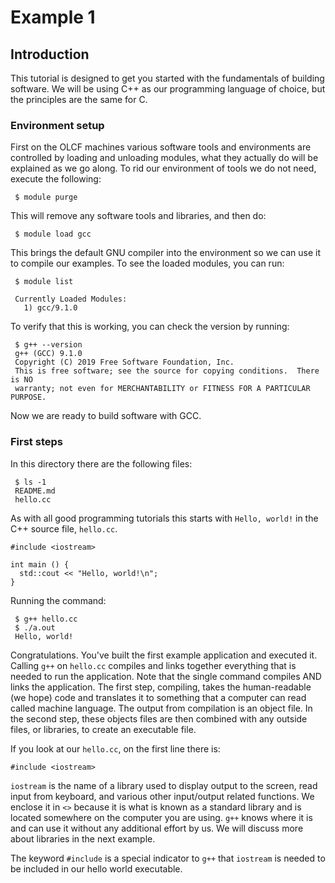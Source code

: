 # Example 1

## Introduction

This tutorial is designed to get you started with the fundamentals of building software.
We will be using C++ as our programming language of choice, but the principles are the
same for C.

### Environment setup

First on the OLCF machines various software tools and environments are controlled by 
loading and unloading modules, what they actually do will be explained as we go along.
To rid our environment of tools we do not need, execute the following:

```
 $ module purge
```

This will remove any software tools and libraries, and then do:

```
 $ module load gcc
```

This brings the default GNU compiler into the environment so we can use it to compile
our examples.  To see the loaded modules, you can run:

```
 $ module list

 Currently Loaded Modules:
   1) gcc/9.1.0

```

To verify that this is working, you can check the version by running:

```
 $ g++ --version
 g++ (GCC) 9.1.0
 Copyright (C) 2019 Free Software Foundation, Inc.
 This is free software; see the source for copying conditions.  There is NO
 warranty; not even for MERCHANTABILITY or FITNESS FOR A PARTICULAR PURPOSE.
```

Now we are ready to build software with GCC.

### First steps

In this directory there are the following files:

```
 $ ls -1
 README.md
 hello.cc
```

As with all good programming tutorials this starts with `Hello, world!` in the C++ source file, `hello.cc`.

```
#include <iostream>

int main () {
  std::cout << "Hello, world!\n";
}
```

Running the command:

```
 $ g++ hello.cc
 $ ./a.out
 Hello, world!
```

Congratulations.  You've built the first example application and executed it.  Calling `g++` on `hello.cc`
compiles and links together everything that is needed to run the application.  Note that the single command
compiles AND links the application.  The first step, compiling, takes the human-readable (we hope) code and
translates it to something that a computer can read called machine language.  The output from compilation is
an object file.  In the second step, these objects files are then combined with any outside files, or 
libraries, to create an executable file.

If you look at our `hello.cc`, on the first line there is:
```
#include <iostream>
```
`iostream` is the name of a library used to display output to the screen, read input from keyboard, and 
various other input/output related functions.  We enclose it in `<>` because it is what is known as a standard 
library and is located somewhere on the computer you are using.  `g++` knows where it is and can use it without 
any additional effort by us.  We will discuss more about libraries in the next example.

The keyword `#include` is a special indicator to `g++` that `iostream` is needed to be included in our hello 
world executable.

